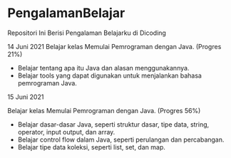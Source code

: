 # PengalamanBelajar
Repositori Ini Berisi Pengalaman Belajarku di Dicoding

14 Juni 2021
Belajar kelas Memulai Pemrograman dengan Java. (Progres 21%)
* Belajar tentang apa itu Java dan alasan menggunakannya.
* Belajar tools yang dapat digunakan untuk menjalankan bahasa pemrograman Java.

15 Juni 2021

Belajar kelas Memulai Pemrograman dengan Java. (Progres 56%)
  * Belajar dasar-dasar Java, seperti struktur dasar, tipe data, string, operator, input output, dan array.
  * Belajar control flow dalam Java, seperti perulangan dan percabangan.
  * Belajar tipe data koleksi, seperti list, set, dan map.
